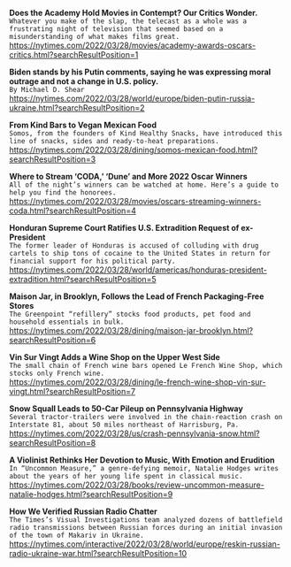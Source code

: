 **Does the Academy Hold Movies in Contempt? Our Critics Wonder.**\
`Whatever you make of the slap, the telecast as a whole was a frustrating night of television that seemed based on a misunderstanding of what makes films great.`\
https://nytimes.com/2022/03/28/movies/academy-awards-oscars-critics.html?searchResultPosition=1

**Biden stands by his Putin comments, saying he was expressing moral outrage and not a change in U.S. policy.**\
`By Michael D. Shear`\
https://nytimes.com/2022/03/28/world/europe/biden-putin-russia-ukraine.html?searchResultPosition=2

**From Kind Bars to Vegan Mexican Food**\
`Somos, from the founders of Kind Healthy Snacks, have introduced this line of snacks, sides and ready-to-heat preparations.`\
https://nytimes.com/2022/03/28/dining/somos-mexican-food.html?searchResultPosition=3

**Where to Stream ‘CODA,’ ‘Dune’ and More 2022 Oscar Winners**\
`All of the night’s winners can be watched at home. Here’s a guide to help you find the honorees.`\
https://nytimes.com/2022/03/28/movies/oscars-streaming-winners-coda.html?searchResultPosition=4

**Honduran Supreme Court Ratifies U.S. Extradition Request of ex-President**\
`The former leader of Honduras is accused of colluding with drug cartels to ship tons of cocaine to the United States in return for financial support for his political party.`\
https://nytimes.com/2022/03/28/world/americas/honduras-president-extradition.html?searchResultPosition=5

**Maison Jar, in Brooklyn, Follows the Lead of French Packaging-Free Stores**\
`The Greenpoint “refillery” stocks food products, pet food and household essentials in bulk.`\
https://nytimes.com/2022/03/28/dining/maison-jar-brooklyn.html?searchResultPosition=6

**Vin Sur Vingt Adds a Wine Shop on the Upper West Side**\
`The small chain of French wine bars opened Le French Wine Shop, which stocks only French wine.`\
https://nytimes.com/2022/03/28/dining/le-french-wine-shop-vin-sur-vingt.html?searchResultPosition=7

**Snow Squall Leads to 50-Car Pileup on Pennsylvania Highway**\
`Several tractor-trailers were involved in the chain-reaction crash on Interstate 81, about 50 miles northeast of Harrisburg, Pa.`\
https://nytimes.com/2022/03/28/us/crash-pennsylvania-snow.html?searchResultPosition=8

**A Violinist Rethinks Her Devotion to Music, With Emotion and Erudition**\
`In “Uncommon Measure,” a genre-defying memoir, Natalie Hodges writes about the years of her young life spent in classical music.`\
https://nytimes.com/2022/03/28/books/review-uncommon-measure-natalie-hodges.html?searchResultPosition=9

**How We Verified Russian Radio Chatter**\
`The Times’s Visual Investigations team analyzed dozens of battlefield radio transmissions between Russian forces during an initial invasion of the town of Makariv in Ukraine.`\
https://nytimes.com/interactive/2022/03/28/world/europe/reskin-russian-radio-ukraine-war.html?searchResultPosition=10

